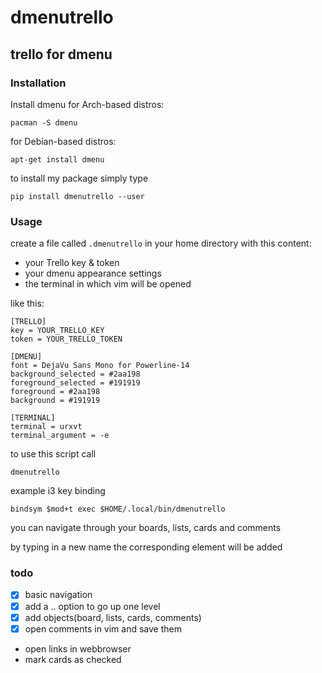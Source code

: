 # dmenutrello

## trello for dmenu

### Installation

Install dmenu
for Arch-based distros:

	pacman -S dmenu

for Debian-based distros:

	apt-get install dmenu

to install my package simply type

    pip install dmenutrello --user

### Usage

create a file called `.dmenutrello` in your home directory with this content:

- your Trello key & token
- your dmenu appearance settings
- the terminal in which vim will be opened

like this:
```
[TRELLO]
key = YOUR_TRELLO_KEY
token = YOUR_TRELLO_TOKEN

[DMENU]
font = DejaVu Sans Mono for Powerline-14
background_selected = #2aa198
foreground_selected = #191919
foreground = #2aa198
background = #191919

[TERMINAL]
terminal = urxvt
terminal_argument = -e

```

to use this script call

    dmenutrello

example i3 key binding

    bindsym $mod+t exec $HOME/.local/bin/dmenutrello



you can navigate through your boards, lists, cards and comments

by typing in a new name the corresponding element will be added


### todo

- [x] basic navigation
- [x] add a .. option to go up one level
- [x] add objects(board, lists, cards, comments)
- [x] open comments in vim and save them
- open links in webbrowser
- mark cards as checked
